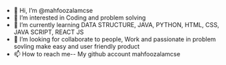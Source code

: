- 👋 Hi, I’m @mahfoozalamcse
- 👀 I’m interested in Coding and problem solving
- 🌱 I’m currently learning DATA STRUCTURE, JAVA, PYTHON, HTML, CSS, JAVA SCRIPT, REACT JS 
- 💞️ I’m looking for collaborate to people, Work and passionate in problem sovling make easy and user friendly product 
- 📫 How to reach me-- My github account mahfoozalamcse 

<!---
mahfoozalamcse/mahfoozalamcse is a ✨ special ✨ repository because its `README.md` (this file) appears on your GitHub profile.
You can click the Preview link to take a look at your changes.
--->
